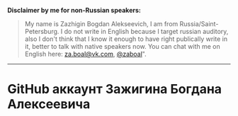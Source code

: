**Disclaimer by me for non-Russian speakers:**

> My name is Zazhigin Bogdan Alekseevich, I am from Russia/Saint-Petersburg. I do not write in English because I target russian auditory, also I don't think that I know it enough to have right publically write in it, better to talk with native speakers now. You can chat with me on English here: [za.boal@vk.com](mailto://za.boal@vk.com), [@zaboal](https://t.me/zaboal)".

---


# GitHub аккаунт Зажигина Богдана Алексеевича